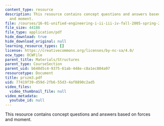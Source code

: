 ```yaml
---
content_type: resource
description: This resource contains concept questions and answers based on forces
  and moment.
file: /courses/16-01-unified-engineering-i-ii-iii-iv-fall-2005-spring-2006/77419f39d59d2fb655d34af8890c2ad5_prszm3.pdf
file_size: 44186
file_type: application/pdf
hide_download: true
hide_download_original: null
learning_resource_types: []
license: https://creativecommons.org/licenses/by-nc-sa/4.0/
ocw_type: OCWFile
parent_title: Materials/Structures
parent_type: CourseSection
parent_uid: b640d5c4-9375-61ab-448e-c8a1ec804a97
resourcetype: Document
title: prszm3.pdf
uid: 77419f39-d59d-2fb6-55d3-4af8890c2ad5
video_files:
  video_thumbnail_file: null
video_metadata:
  youtube_id: null
---
```

This resource contains concept questions and answers based on forces and moment.
